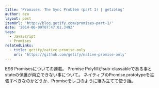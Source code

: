 ```yaml
---
title: 'Promises: The Sync Problem (part 1) | getiblog'
author: azu
layout: post
itemUrl: 'http://blog.getify.com/promises-part-1/'
date: '2014-06-09T07:47:02.349Z'
tags:
  - JavaScript
  - Promises
relatedLinks:
  - title: getify/native-promise-only
    url: 'https://github.com/getify/native-promise-only'
---
```

ES6 Promisesについての連載。
Promise Polyfillがsub-classableである事とstateの保護が両立できない事について。
ネイティブのPromise.prototypeを拡張すべきなのかどうか、Promiseをレゴのように組み立てて使う話。
